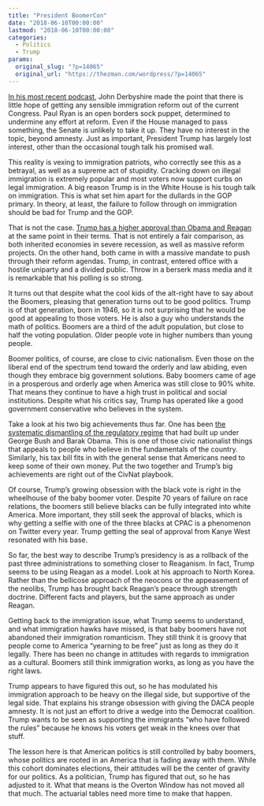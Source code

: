 ```yaml
---
title: "President BoomerCon"
date: "2018-06-10T00:00:00"
lastmod: "2018-06-10T00:00:00"
categories:
  - Politics
  - Trump
params:
  original_slug: "?p=14065"
  original_url: "https://thezman.com/wordpress/?p=14065"
---
```


[In his most recent
podcast](https://www.vdare.com/articles/john-derbyshire-trump-can-protect-the-border-and-it-starts-by-telling-kirstjen-nielsen-you-re-fired),
John Derbyshire made the point that there is little hope of getting any
sensible immigration reform out of the current Congress. Paul Ryan is an
open borders sock puppet, determined to undermine any effort at reform.
Even if the House managed to pass something, the Senate is unlikely to
take it up. They have no interest in the topic, beyond amnesty. Just as
important, President Trump has largely lost interest, other than the
occasional tough talk his promised wall.

This reality is vexing to immigration patriots, who correctly see this
as a betrayal, as well as a supreme act of stupidity. Cracking down on
illegal immigration is extremely popular and most voters now support
curbs on legal immigration. A big reason Trump is in the White House is
his tough talk on immigration. This is what set him apart for the
dullards in the GOP primary. In theory, at least, the failure to follow
through on immigration should be bad for Trump and the GOP.

That is not the case. [Trump has a higher approval than Obama and
Reagan](https://www.thegatewaypundit.com/2018/06/trump-approval-rating-better-than-obama-and-reagan-at-same-point-in-their-presidencies/)
at the same point in their terms. That is not entirely a fair
comparison, as both inherited economies in severe recession, as well as
massive reform projects. On the other hand, both came in with a massive
mandate to push through their reform agendas. Trump, in contrast,
entered office with a hostile uniparty and a divided public. Throw in a
berserk mass media and it is remarkable that his polling is so strong.

It turns out that despite what the cool kids of the alt-right have to
say about the Boomers, pleasing that generation turns out to be good
politics. Trump is of that generation, born in 1946, so it is not
surprising that he would be good at appealing to those voters. He is
also a guy who understands the math of politics. Boomers are a third of
the adult population, but close to half the voting population. Older
people vote in higher numbers than young people.

Boomer politics, of course, are close to civic nationalism. Even those
on the liberal end of the spectrum tend toward the orderly and law
abiding, even though they embrace big government solutions. Baby boomers
came of age in a prosperous and orderly age when America was still close
to 90% white. That means they continue to have a high trust in political
and social institutions. Despite what his critics say, Trump has
operated like a good government conservative who believes in the system.

Take a look at his two big achievements thus far. One has been [the
systematic dismantling of the regulatory
regime](https://www.brookings.edu/interactives/tracking-deregulation-in-the-trump-era/)
that had built up under George Bush and Barak Obama. This is one of
those civic nationalist things that appeals to people who believe in the
fundamentals of the country. Similarly, his tax bill fits in with the
general sense that Americans need to keep some of their own money. Put
the two together and Trump’s big achievements are right out of the
CivNat playbook.

Of course, Trump’s growing obsession with the black vote is right in the
wheelhouse of the baby boomer voter. Despite 70 years of failure on race
relations, the boomers still believe blacks can be fully integrated into
white America. More important, they still seek the approval of blacks,
which is why getting a selfie with one of the three blacks at CPAC is a
phenomenon on Twitter every year. Trump getting the seal of approval
from Kanye West resonated with his base.

So far, the best way to describe Trump’s presidency is as a rollback of
the past three administrations to something closer to Reaganism. In
fact, Trump seems to be using Reagan as a model. Look at his approach to
North Korea. Rather than the bellicose approach of the neocons or the
appeasement of the neolibs, Trump has brought back Reagan’s peace
through strength doctrine. Different facts and players, but the same
approach as under Reagan.

Getting back to the immigration issue, what Trump seems to understand,
and what immigration hawks have missed, is that baby boomers have not
abandoned their immigration romanticism. They still think it is groovy
that people come to America “yearning to be free” just as long as they
do it legally. There has been no change in attitudes with regards to
immigration as a cultural. Boomers still think immigration works, as
long as you have the right laws.

Trump appears to have figured this out, so he has modulated his
immigration approach to be heavy on the illegal side, but supportive of
the legal side. That explains his strange obsession with giving the DACA
people amnesty. It is not just an effort to drive a wedge into the
Democrat coalition. Trump wants to be seen as supporting the immigrants
“who have followed the rules” because he knows his voters get weak in
the knees over that stuff.

The lesson here is that American politics is still controlled by baby
boomers, whose politics are rooted in an America that is fading away
with them. While this cohort dominates elections, their attitudes will
be the center of gravity for our politics. As a politician, Trump has
figured that out, so he has adjusted to it. What that means is the
Overton Window has not moved all that much. The actuarial tables need
more time to make that happen.
